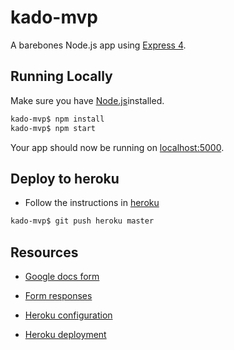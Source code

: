 # kado-mvp

A barebones Node.js app using [Express 4](http://expressjs.com/).

## Running Locally

Make sure you have [Node.js](http://nodejs.org/)installed.

```sh
kado-mvp$ npm install
kado-mvp$ npm start
```

Your app should now be running on [localhost:5000](http://localhost:5000/).

## Deploy to heroku
* Follow the instructions in [heroku](https://devcenter.heroku.com/articles/getting-started-with-nodejs)

```sh
kado-mvp$ git push heroku master
```

## Resources

* [Google docs form](https://docs.google.com/forms/d/1K-8Zz1ozFIdfvGiYv3bcHBT52CDDswxlhwmpitsYdOI)
* [Form responses](https://docs.google.com/spreadsheets/d/1p1gNxQy71ww7OsHf8uDYCw0vPYMcykxTep0KR4z3-z0)

* [Heroku configuration](https://dashboard.heroku.com/apps/kado-mvp/resources)
* [Heroku deployment](http://mvp.hoozad.com/)
